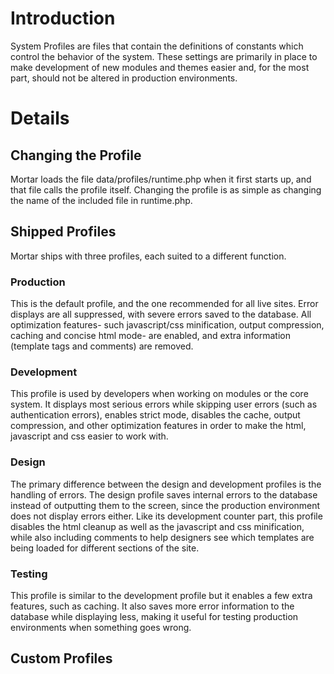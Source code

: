 # Introduction #

System Profiles are files that contain the definitions of constants which control the behavior of the system. These settings are primarily in place to make development of new modules and themes easier and, for the most part, should not be altered in production environments.


# Details #

## Changing the Profile ##

Mortar loads the file data/profiles/runtime.php when it first starts up, and that file calls the profile itself. Changing the profile is as simple as changing the name of the included file in runtime.php.

## Shipped Profiles ##

Mortar ships with three profiles, each suited to a different function.

### Production ###

This is the default profile, and the one recommended for all live sites. Error displays are all suppressed, with severe errors saved to the database. All optimization features- such javascript/css minification, output compression, caching and concise html mode- are enabled, and extra information (template tags and comments) are removed.

### Development ###

This profile is used by developers when working on modules or the core system. It displays most serious errors while skipping user errors (such as authentication errors), enables strict mode, disables the cache, output compression, and other optimization features in order to make the html, javascript and css easier to work with.

### Design ###

The primary difference between the design and development profiles is the handling of errors. The design profile saves internal errors to the database instead of outputting them to the screen, since the production environment does not display errors either. Like its development counter part, this profile disables the html cleanup as well as the javascript and css minification, while also including comments to help designers see which templates are being loaded for different sections of the site.

### Testing ###

This profile is similar to the development profile but it enables a few extra features, such as caching. It also saves more error information to the database while displaying less, making it useful for testing production environments when something goes wrong.

## Custom Profiles ##